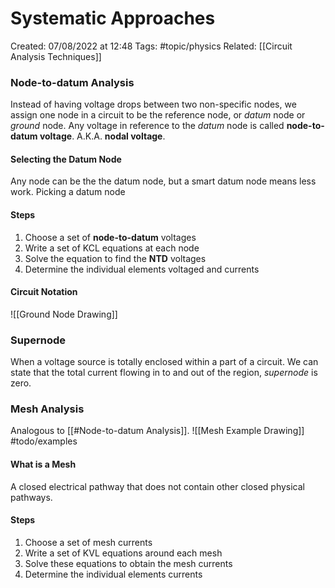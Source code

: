 # Systematic Approaches
Created: 07/08/2022 at 12:48
Tags: #topic/physics 
Related: [[Circuit Analysis Techniques]]

### Node-to-datum Analysis
Instead of having voltage drops between two non-specific nodes, we assign one node in a circuit to be the reference node, or *datum* node or *ground* node. Any voltage in reference to the *datum* node is called **node-to-datum voltage**. A.K.A. **nodal voltage**.

#### Selecting the Datum Node
Any node can be the the datum node, but a smart datum node means less work. Picking a datum node

#### Steps
1. Choose a set of **node-to-datum** voltages
2. Write a set of KCL equations at each node
3. Solve the equation to find the **NTD** voltages
4. Determine the individual elements voltaged and currents

#### Circuit Notation
![[Ground Node Drawing]]

### Supernode
When a voltage source is totally enclosed within a part of a circuit. We can state that the total current flowing in to and out of the region, *supernode* is zero.

### Mesh Analysis
Analogous to [[#Node-to-datum Analysis]].
![[Mesh Example Drawing]]
#todo/examples 

#### What is a Mesh
A closed electrical pathway that does not contain other closed physical pathways.

#### Steps
1. Choose a set of mesh currents
2. Write a set of KVL equations around each mesh
3. Solve these equations to obtain the mesh currents
4. Determine the individual elements currents